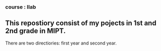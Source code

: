 ### course : Ilab ###
## This repostiory consist of my pojects in 1st and 2nd grade in MIPT. 
There are two directiories: first year and second year.

